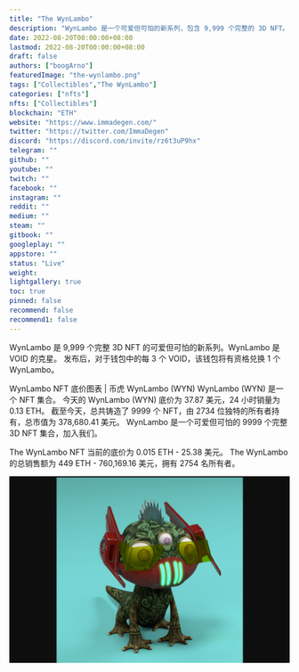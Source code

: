 ```yaml
---
title: "The WynLambo"
description: "WynLambo 是一个可爱但可怕的新系列，包含 9,999 个完整的 3D NFT。"
date: 2022-08-20T00:00:00+08:00
lastmod: 2022-08-20T00:00:00+08:00
draft: false
authors: ["boogArno"]
featuredImage: "the-wynlambo.png"
tags: ["Collectibles","The WynLambo"]
categories: ["nfts"]
nfts: ["Collectibles"]
blockchain: "ETH"
website: "https://www.immadegen.com/"
twitter: "https://twitter.com/ImmaDegen"
discord: "https://discord.com/invite/rz6t3uP9hx"
telegram: ""
github: ""
youtube: ""
twitch: ""
facebook: ""
instagram: ""
reddit: ""
medium: ""
steam: ""
gitbook: ""
googleplay: ""
appstore: ""
status: "Live"
weight: 
lightgallery: true
toc: true
pinned: false
recommend: false
recommend1: false
---
```

WynLambo 是 9,999 个完整 3D NFT 的可爱但可怕的新系列。WynLambo 是 VOID 的克星。 发布后，对于钱包中的每 3 个 VOID，该钱包将有资格兑换 1 个 WynLambo。

WynLambo NFT 底价图表 | 币虎
WynLambo (WYN) WynLambo (WYN) 是一个 NFT 集合。 今天的 WynLambo (WYN) 底价为 37.87 美元，24 小时销量为 0.13 ETH。 截至今天，总共铸造了 9999 个 NFT，由 2734 位独特的所有者持有，总市值为 378,680.41 美元。 WynLambo 是一个可爱但可怕的 9999 个完整 3D NFT 集合，加入我们。

 The WynLambo NFT 当前的底价为 0.015 ETH - 25.38 美元。 The WynLambo 的总销售额为 449 ETH - 760,169.16 美元，拥有 2754 名所有者。

![thewynlambo-dapp-collectibles-ethereum-image1_b4bc0ff4bca5790ebdac4de25b8cdeac](thewynlambo-dapp-collectibles-ethereum-image1_b4bc0ff4bca5790ebdac4de25b8cdeac.png)

